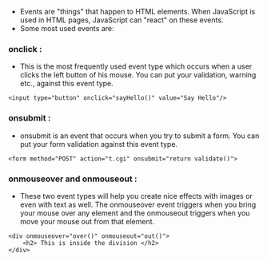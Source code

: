 - Events are "things" that happen to HTML elements. When JavaScript is used in HTML pages, JavaScript can "react" on these events. 
- Some most used events are: 

### onclick :
- This is the most frequently used event type which occurs when a user clicks the left button of his mouse. You can put your validation, warning etc., against this event type.
```
<input type="button" onclick="sayHello()" value="Say Hello"/>
```

### onsubmit : 
- onsubmit is an event that occurs when you try to submit a form. You can put your form validation against this event type.

```
<form method="POST" action="t.cgi" onsubmit="return validate()">
```
      
### onmouseover and onmouseout : 
    
- These two event types will help you create nice effects with images or even with text as well. The onmouseover event triggers when you bring your mouse over any element and the onmouseout triggers when you move your mouse out from that element.

```
<div onmouseover="over()" onmouseout="out()">
	<h2> This is inside the division </h2>  
</div>
```

